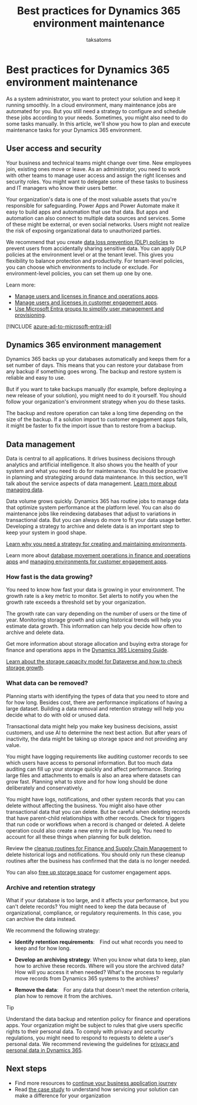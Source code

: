 ﻿---
title: Best practices for Dynamics 365 environment maintenance
description: Learn how to plan and execute maintenance tasks for your Dynamics 365 environment, such as managing user access, security roles, archiving, and deletion.
author: taksatoms
ms.author: edupont
ms.date: 01/30/2024
ms.topic: conceptual
ms.custom:
 - ai-seo-date: 01/30/2024
 - ai-gen-docs-bap
 - ai-gen-title
 - ai-gen-desc
content_well_notification: AI-contribution
---

# Best practices for Dynamics 365 environment maintenance

As a system administrator, you want to protect your solution and keep it running smoothly. In a cloud environment, many maintenance jobs are automated for you. But you still need a strategy to configure and schedule these jobs according to your needs. Sometimes, you might also need to do some tasks manually. In this article, we'll show you how to plan and execute maintenance tasks for your Dynamics 365 environment.

## User access and security

Your business and technical teams might change over time. New employees join, existing ones move or leave. As an administrator, you need to work with other teams to manage user access and assign the right licenses and security roles. You might want to delegate some of these tasks to business and IT managers who know their users better.

Your organization's data is one of the most valuable assets that you're responsible for safeguarding. Power Apps and Power Automate make it easy to build apps and automation that use that data. But apps and automation can also connect to multiple data sources and services. Some of these might be external, or even social networks. Users might not realize the risk of exposing organizational data to unauthorized parties.

We recommend that you create [data loss prevention (DLP) policies](/power-platform/admin/wp-data-loss-prevention) to prevent users from accidentally sharing sensitive data. You can apply DLP policies at the environment level or at the tenant level. This gives you flexibility to balance protection and productivity. For tenant-level policies, you can choose which environments to include or exclude. For environment-level policies, you can set them up one by one.

Learn more:

- [Manage users and licenses in finance and operations apps](/dynamics365/fin-ops-core/dev-itpro/sysadmin/tasks/create-new-users).
- [Manage users and licenses in customer engagement apps](/microsoft-365/admin/add-users/?view=o365-worldwide&preserve-view=true).
- [Use Microsoft Entra groups to simplify user management and provisioning](/power-platform/admin/manage-group-teams).

[!INCLUDE [azure-ad-to-microsoft-entra-id](~/../shared-content/shared/azure-ad-to-microsoft-entra-id.md)]

## Dynamics 365 environment management

Dynamics 365 backs up your databases automatically and keeps them for a set number of days. This means that you can restore your database from any backup if something goes wrong. The backup and restore system is reliable and easy to use.

But if you want to take backups manually (for example, before deploying a new release of your solution), you might need to do it yourself. You should follow your organization's environment strategy when you do these tasks.

The backup and restore operation can take a long time depending on the size of the backup. If a solution import to customer engagement apps fails, it might be faster to fix the import issue than to restore from a backup.

## Data management

Data is central to all applications. It drives business decisions through analytics and artificial intelligence. It also shows you the health of your system and what you need to do for maintenance. You should be proactive in planning and strategizing around data maintenance. In this section, we'll talk about the service aspects of data management. [Learn more about managing data](data-management.md).

Data volume grows quickly. Dynamics 365 has routine jobs to manage data that optimize system performance at the platform level. You can also do maintenance jobs like reindexing databases that adjust to variations in transactional data. But you can always do more to fit your data usage better. Developing a strategy to archive and delete data is an important step to keep your system in good shape.

[Learn why you need a strategy for creating and maintaining environments](environment-strategy-overview.md).

Learn more about [database movement operations in finance and operations apps](/dynamics365/fin-ops-core/dev-itpro/database/dbmovement-operations) and [managing environments for customer engagement apps](/power-platform/admin/environments-overview).

### How fast is the data growing?

You need to know how fast your data is growing in your environment. The growth rate is a key metric to monitor. Set alerts to notify you when the growth rate exceeds a threshold set by your organization.

The growth rate can vary depending on the number of users or the time of year. Monitoring storage growth and using historical trends will help you estimate data growth. This information can help you decide how often to archive and delete data.

Get more information about storage allocation and buying extra storage for finance and operations apps in the [Dynamics 365 Licensing Guide](https://go.microsoft.com/fwlink/?LinkId=866544&clcid=0x409).

[Learn about the storage capacity model for Dataverse and how to check storage growth](/power-platform/admin/capacity-storage).

### What data can be removed?

Planning starts with identifying the types of data that you need to store and for how long. Besides cost, there are performance implications of having a large dataset. Building a data removal and retention strategy will help you decide what to do with old or unused data.

Transactional data might help you make key business decisions, assist customers, and use AI to determine the next best action. But after years of inactivity, the data might be taking up storage space and not providing any value.

You might have logging requirements like auditing customer records to see which users have access to personal information. But too much data auditing can fill up your storage quickly and affect performance. Storing large files and attachments to emails is also an area where datasets can grow fast. Planning what to store and for how long should be done deliberately and conservatively.

You might have logs, notifications, and other system records that you can delete without affecting the business. You might also have other transactional data that you can delete. But be careful when deleting records that have parent-child relationships with other records. Check for triggers that run code or workflows when a record is changed or deleted. A delete operation could also create a new entry in the audit log. You need to account for all these things when planning for bulk deletion.

Review the [cleanup routines for Finance and Supply Chain Management](/dynamics365/fin-ops-core/dev-itpro/sysadmin/cleanuproutines) to delete historical logs and notifications. You should only run these cleanup routines after the business has confirmed that the data is no longer needed.

You can also [free up storage space](/dynamics365/customerengagement/on-premises/admin/free-storage-space) for customer engagement apps.

### Archive and retention strategy

What if your database is too large, and it affects your performance, but you can't delete records? You might need to keep the data because of organizational, compliance, or regulatory requirements. In this case, you can archive the data instead.

We recommend the following strategy:

- **Identify retention requirements**: Find out what records you need to keep and for how long.

- **Develop an archiving strategy**: When you know what data to keep, plan how to archive these records. Where will you store the archived data? How will you access it when needed? What's the process to regularly move records from Dynamics 365 systems to the archives?

- **Remove the data**: For any data that doesn't meet the retention criteria, plan how to remove it from the archives.

> [!TIP]
> Understand the data backup and retention policy for finance and operations apps. Your organization might be subject to rules that give users specific rights to their personal data. To comply with privacy and security regulations, you might need to respond to requests to delete a user's personal data. We recommend reviewing the guidelines for [privacy and personal data in Dynamics 365](/dynamics365/get-started/privacy/).

## Next steps

- Find more resources to [continue your business application journey](service-solution-continue-the-business-application-journey.md)
- Read [the case study](service-solution-case-study.md) to understand how servicing your solution can make a difference for your organization
